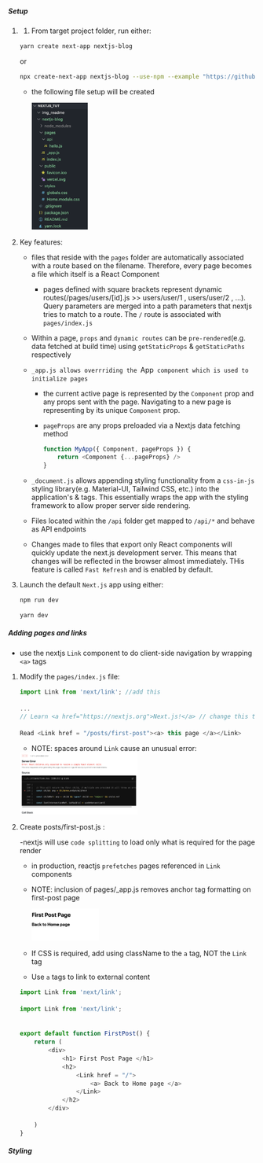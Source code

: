 ##### Setup

1) 1) From target project folder, run either:

    ~~~ bash
    yarn create next-app nextjs-blog
    ~~~

    or

    ~~~ bash
    npx create-next-app nextjs-blog --use-npm --example "https://github.com/vercel/next-learn-starter/tree/master/learn-starter"


    ~~~


   - the following file setup will be  created

        <img src = "img_readme/orig_setup.png" width = "25%" >

2) Key features:

    - files that reside with the `pages` folder are automatically associated with a route based on the filename. Therefore, every page becomes a file which itself is a React Component

      - pages defined with square brackets represent dynamic routes(/pages/users/[id].js  >>  users/user/1 ,  users/user/2 , ...). Query parameters are merged into a path parameters that nextjs tries to match to a route. The `/` route is associated with `pages/index.js`

    - Within a page, `props` and `dynamic routes` can be `pre-rendered`(e.g. data fetched at build time) using `getStaticProps` & `getStaticPaths` respectively


    - `_app.js allows overrriding the `App` component which is used to initialize pages`
      - the current active page is represented by the `Component` prop and any props sent with the page. Navigating to a new page is representing by its unique `Component` prop.
      - `pageProps` are any props preloaded via a Nextjs data fetching method

        ~~~ js
        function MyApp({ Component, pageProps }) {
            return <Component {...pageProps} />
        }
        ~~~

    - `_document.js` allows appending styling functionality from a `css-in-js` styling library(e.g. Material-UI, Tailwind CSS, etc.) into the application's <html> & <body> tags. This essentially wraps the app with the styling framework to allow proper server side rendering.

    - Files located within the `/api` folder get mapped to `/api/*` and behave as API endpoints

    - Changes made to files that export only React components will quickly update the next.js development server. This means that changes will be reflected in the browser almost immediately. THis feature is called `Fast Refresh` and is enabled by default.

3) Launch the default  `Next.js` app using  either:
   
    ~~~ bash
    npm run dev
    ~~~

    ~~~ bash
    yarn dev
    ~~~

##### Adding pages and links

- use the nextjs `Link` component to do client-side navigation by wrapping `<a>` tags

1) Modify the `pages/index.js` file:

    ~~~ js
    import Link from 'next/link'; //add this

    ...
    // Learn <a href="https://nextjs.org">Next.js!</a> // change this to

    Read <Link href = "/posts/first-post"><a> this page </a></Link>   

    ~~~

   - NOTE: spaces around `Link` cause an unusual error:

    <img src = "img_readme/React-Children-only_Error.png" width = "50%"/>

  
2) Create posts/first-post.js :

    -nextjs will use `code splitting` to load only what is required for the page render
    - in production, reactjs `prefetches` pages referenced in `Link` components
   - NOTE: inclusion of pages/_app.js removes anchor tag formatting on first-post page

        <img src = "img_readme/no_pages_a_formatting.png" width = "30%"/>
    
    - If CSS is required, add using className to the `a` tag, NOT the `Link` tag
    - Use `a` tags to link to external content

    ~~~ js
    import Link from 'next/link';

    import Link from 'next/link';


    export default function FirstPost() {
        return (
            <div>
                <h1> First Post Page </h1>
                <h2> 
                    <Link href = "/">
                        <a> Back to Home page </a>
                    </Link>            
                </h2> 
            </div>

        )
    }

    ~~~

##### Styling 